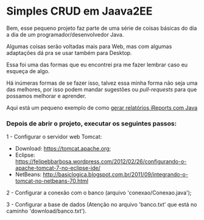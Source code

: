 # Simples CRUD em Jaava2EE

Bem, esse pequeno projeto faz parte de uma série de coisas básicas do dia a dia de um programador/desenvolvedor Java.

Algumas coisas serão voltadas mais para Web, mas com algumas adaptações dá pra se usar também para Desktop.

Essa foi uma das formas que eu encontrei pra me fazer lembrar caso eu esqueça de algo.

Há inúmeras formas de se fazer isso, talvez essa minha forma não seja uma das melhores, por isso podem mandar sugestões ou *pull-requests* para que possamos melhorar e aprender.

Aqui está um pequeno exemplo de como [gerar relatórios iReports com Java](https://github.com/lukaz-sampaio/java-reports)

### Depois de abrir o projeto, executar os seguintes passos:

1 - Configurar o servidor web Tomcat:
* Download: https://tomcat.apache.org;
* Eclipse: https://felipebbarbosa.wordpress.com/2012/02/26/configurando-o-apache-tomcat-7-no-eclipse-ide/
* NetBeans: http://basiclogica.blogspot.com.br/2011/09/integrando-o-tomcat-no-netbeans-70.html
	
2 - Configurar a conexão com o banco (arquivo 'conexao/Conexao.java');

3 - Configurar a base de dados (Atenção no arquivo 'banco.txt' que está no caminho 'download/banco.txt').
